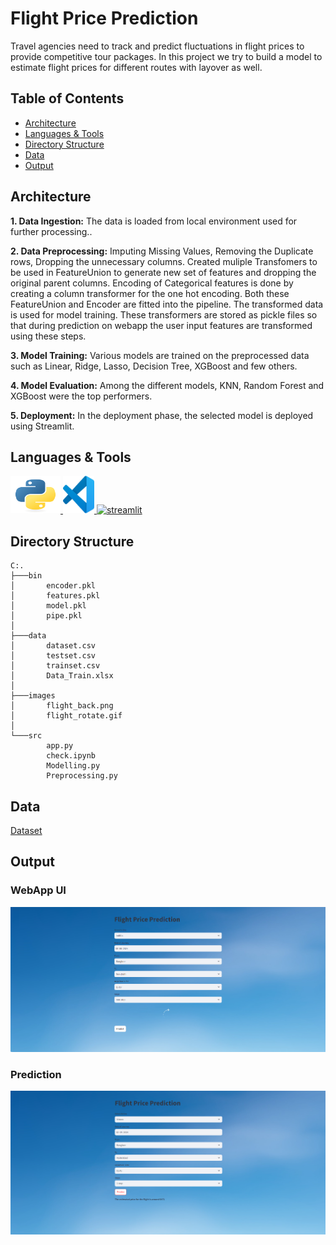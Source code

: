 # Flight Price Prediction
Travel agencies need to track and predict fluctuations in flight prices to provide competitive tour packages. In this project we try to build a model to estimate flight prices for different routes with layover as well.

## Table of Contents
- [Architecture](#architecture)
- [Languages & Tools](#languages--tools)
- [Directory Structure](#directory-structure)
- [Data](#data)
- [Output](#output)
  
## Architecture
**1. Data Ingestion:**  The data is loaded from local environment used for further processing..

**2. Data Preprocessing:** Imputing Missing Values, Removing the Duplicate rows, Dropping the unnecessary columns. Created muliple Transfomers to be used in FeatureUnion to generate new set of features and dropping the original parent columns. Encoding of Categorical features is done by creating a column transformer for the one hot encoding. Both these FeatureUnion and Encoder are fitted into the pipeline. The transformed data is used for model training. These transformers are stored as pickle files so that during prediction on webapp the user input features are transformed using these steps.

**3. Model Training:** Various models are trained on the preprocessed data such as Linear, Ridge, Lasso, Decision Tree, XGBoost and few others.

**4. Model Evaluation:** Among the different models, KNN, Random Forest and XGBoost were the top performers.

**5. Deployment:** In the deployment phase, the selected model is deployed using Streamlit.

## Languages & Tools
<div align="">
  <a href="https://www.python.org" target="_blank" rel="noreferrer">
    <img src="https://raw.githubusercontent.com/devicons/devicon/master/icons/python/python-original.svg" alt="python" width="80" height="60"/>
  </a>
  <a href="https://code.visualstudio.com" target="_blank" rel="noreferrer">
    <img src="https://raw.githubusercontent.com/devicons/devicon/master/icons/vscode/vscode-original.svg" alt="vscode" width="50" height="60"/>
  </a>
  <a href="https://streamlit.io" target="_blank" rel="noreferrer">
    <img src="https://streamlit.io/images/brand/streamlit-logo-primary-colormark-darktext.png" alt="streamlit" width="100" height="60"/>
  </a>
</div>

## Directory Structure

```
C:.
├───bin
│       encoder.pkl
│       features.pkl
│       model.pkl
│       pipe.pkl
│
├───data
│       dataset.csv
│       testset.csv
│       trainset.csv
│       Data_Train.xlsx
│
├───images
│       flight_back.png
│       flight_rotate.gif
│
└───src
        app.py
        check.ipynb
        Modelling.py
        Preprocessing.py
```
## Data
[Dataset](https://github.com/mansoorali1/Flight_Price_Prediction/blob/main/data/Data_Train.xlsx)
## Output
### WebApp UI
![Flight_Price_Prediction_UI](https://github.com/mansoorali1/Flight_Price_Prediction/blob/main/images/flight_UI.png)

### Prediction
![Flight_Price_Prediction](https://github.com/mansoorali1/Flight_Price_Prediction/blob/main/images/flight_output.png)
